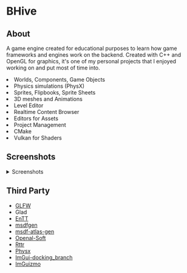 # BHive

## About
A game engine created for educational purposes to learn how game frameworks and engines work on the backend. Created with C++ and OpenGL for graphics, it's one of my personal projects that I enjoyed working on and put most of time into.

<li>Worlds, Components, Game Objects</li>
<li>Physics simulations (PhysX)</li>
<li>Sprites, Flipbooks, Sprite Sheets</li>
<li>3D meshes and Animations</li>
<li>Level Editor</li>
<li>Realtime Content Browser</li>
<li>Editors for Assets</li>
<li>Project Management</li>
<li>CMake</li>
<li>Vulkan for Shaders</li>

## Screenshots
<details>
<summary>Screenshots</summary>

![level_editor](https://github.com/R3sid3ntD1023/BHive/blob/main/images/level_editor.png?raw=true)
![project_window](https://github.com/R3sid3ntD1023/BHive/blob/main/images/project_selector.png?raw=true)
![asset_window](https://github.com/R3sid3ntD1023/BHive/blob/main/images/AssetWindow.png?raw=true)

### Components
![components](https://github.com/R3sid3ntD1023/BHive/blob/main/images/Components.png?raw=true)
![box_component](https://github.com/R3sid3ntD1023/BHive/blob/main/images/BoxComponent.png?raw=true)
![sphere_component](https://github.com/R3sid3ntD1023/BHive/blob/main/images/SphereComponent.png?raw=true)
![capsule_component](https://github.com/R3sid3ntD1023/BHive/blob/main/images/CapsuleComponent.png?raw=true)
![sprite_component](https://github.com/R3sid3ntD1023/BHive/blob/main/images/SpriteComponent.png?raw=true)
![text_component](https://github.com/R3sid3ntD1023/BHive/blob/main/images/TextComponent.png?raw=true)

### Editors
![flipbook_editor](https://github.com/R3sid3ntD1023/BHive/blob/main/images/FlipbookEditor.png?raw=true)
![sprite_editor](https://github.com/R3sid3ntD1023/BHive/blob/main/images/SpriteEditor.png?raw=true)
![sprite_sheet_editor](https://github.com/R3sid3ntD1023/BHive/blob/main/images/SpriteSheetEditor.png?raw=true)
![input_editor](https://github.com/R3sid3ntD1023/BHive/blob/main/images/InputEditor.png?raw=true)
![texture_editor](https://github.com/R3sid3ntD1023/BHive/blob/main/images/TextureEditor.png?raw=true)

### Example Scene
![example](https://github.com/R3sid3ntD1023/BHive/blob/main/images/TestWorld.png?raw=true)


</details>

## Third Party

- [GLFW](https://github.com/glfw/glfw)
- Glad
- [EnTT](https://github.com/skypjack/entt)
- [msdfgen](https://github.com/Chlumsky/msdfgen)
- [msdf-atlas-gen](https://github.com/Chlumsky/msdf-atlas-gen)
- [Openal-Soft](https://github.com/kcat/openal-soft)
- [Rttr](https://github.com/rttrorg/rttr)
- [Physx](https://github.com/NVIDIA-Omniverse/PhysX)
- [ImGui-docking_branch](https://github.com/ocornut/imgui/)
- [ImGuizmo](https://github.com/CedricGuillemet/ImGuizmo/)
